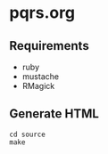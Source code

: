 # pqrs.org

## Requirements

* ruby
 * mustache
 * RMagick


## Generate HTML

    cd source
    make
